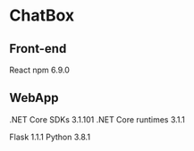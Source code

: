 # ChatBox

## Front-end
React
npm 6.9.0

## WebApp
.NET Core SDKs 3.1.101
.NET Core runtimes 3.1.1

Flask 1.1.1
Python 3.8.1
